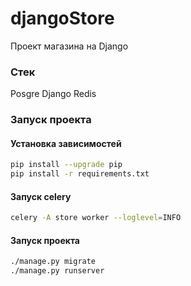 # djangoStore
Проект магазина на Django

### Стек
Posgre
Django
Redis

### Запуск проекта

#### Установка зависимостей
```bash
pip install --upgrade pip
pip install -r requirements.txt
```

#### Запуск celery
```bash
celery -A store worker --loglevel=INFO
```
#### Запуск проекта
```bash
./manage.py migrate
./manage.py runserver 
```
